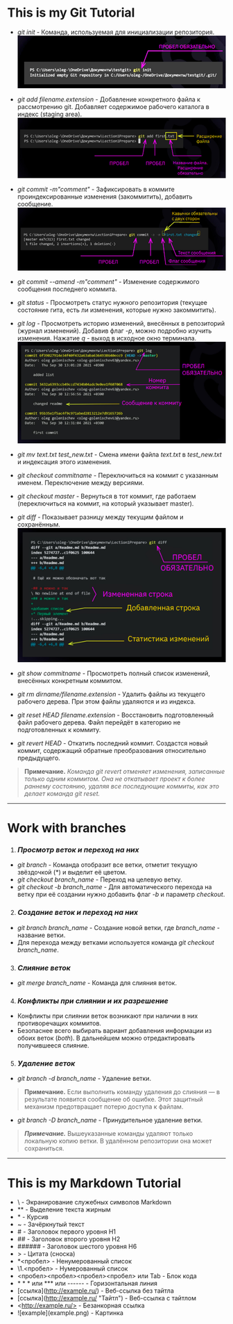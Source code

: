 # This is my Git Tutorial

* *git init* - Команда, используемая для инициализации репозитория.
![image1](Screenshot_1.png)

* *git add filename.extension* - Добавление конкретного файла к рассмотрению git. Добавляет содержимое рабочего каталога в индекс (staging area).
![image2](Screenshot_2.png)

* *git commit -m"comment"* - Зафиксировать в коммите проиндексированные изменения (закоммитить), добавить сообщение.
![image3](Screenshot_3.png)

* *git commit --amend -m"comment"* - Изменение содержимого сообщения последнего коммита.

* *git status* - Просмотреть статус нужного репозитория (текущее состояние гита, есть ли изменения, которые нужно закоммитить).

* *git log* - Просмотреть историю изменений, внесённых в репозиторий (журнал изменений). Добавив флаг *-p*, можно подробно изучить изменения. Нажатие *q* - выход в исходное окно терминала.
![image5](Screenshot_5.png)

* *git mv text.txt test_new.txt* - Смена имени файла *text.txt* в *test_new.txt* и индексация этого изменения.

* *git checkout commitname* - Переключиться на коммит с указанным именем. Переключение между версиями.

* *git checkout master* - Вернуться в тот коммит, где работаем (переключиться на коммит, на который указывает master).

* *git diff* - Показывает разницу между текущим файлом и сохранённым.
![image4](Screenshot_4.png)

* *git show commitname* - Просмотреть полный список изменений, внесённых конкретным коммитом.

* *git rm dirname/filename.extension* - Удалить файлы из текущего рабочего дерева. При этом файлы удаляются и из индекса.

* *git reset HEAD filename.extension* - Восстановить подготовленный файл рабочего дерева. Файл перейдёт в категорию не подготовленных к коммиту.

* *git revert HEAD* - Откатить последний коммит. Создастся новый коммит, содержащий обратные преобразования относительно предыдущего.

> **Примечание.** *Команда git revert отменяет изменения, записанные только одним коммитом. Она не откатывает проект к более раннему состоянию, удаляя все последующие коммиты, как это делает команда git reset.*
* * *
# Work with branches
1. ### ***Просмотр веток и переход на них***
* *git branch* - Команда отобразит все ветки, отметит текущую звёздочкой (*) и выделит её цветом.
* *git checkout branch_name* - Переход на целевую ветку.
* *git checkout -b branch_name* - Для автоматического перехода на ветку при её создании нужно добавить флаг *-b* и параметр *checkout*.
2. ### ***Создание веток и переход на них***
* *git branch branch_name* - Создание новой ветки, где *branch_name* - название ветки.
* Для перехода между ветками используется команда *git checkout branch_name*.
3. ### ***Слияние веток***
* *git merge branch_name* - Команда для слияния веток.
4. ### ***Конфликты при слиянии и их разрешение***
* Конфликты при слиянии веток возникают при наличии в них противоречащих коммитов.
* Безопаснее всего выбирать вариант добавления информации из обоих веток (*both*). В дальнейшем можно отредактировать получившееся слияние.  
5. ### ***Удаление веток***
* *git branch -d branch_name* - Удаление ветки.

> **Примечание.** Если выполнить команду удаления до слияния — в результате появится сообщение об ошибке. Этот защитный механизм предотвращает потерю доступа к файлам.
* *git branch -D branch_name* - Принудительное удаление ветки.

> ***Примечание.*** Вышеуказанные команды удаляют только локальную копию ветки. В удалённом репозитории она может сохраниться.
* * *
# This is my Markdown Tutorial

* \ - Экранирование служебных символов Markdown
* ** - Выделение текста жирным
* \* - Курсив
* ~ - Зачёркнутый текст
* \# - Заголовок первого уровня H1
* \## - Заголовок второго уровня H2
* \###### - Заголовок шестого уровня H6
* \> - Цитата (сноска)
* \*<пробел> - Ненумерованный список
* \1.<пробел> - Нумерованный список
* <пробел><пробел><пробел><пробел> или Tab - Блок кода
* \* * * или \*** или \------ - Горизонтальная линия
* \[ссылка](http://example.ru/) - Веб-ссылка без тайтла
* \[ссылка](http://example.ru/ "Тайтл") - Веб-ссылка с тайтлом
* \<http://example.ru/> - Безанкорная ссылка
* \![example]\(example.png) - Картинка